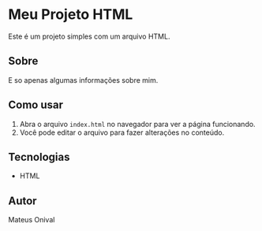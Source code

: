 # Meu Projeto HTML

Este é um projeto simples com um arquivo HTML.

## Sobre

E so apenas algumas informações sobre mim.

## Como usar

1. Abra o arquivo `index.html` no navegador para ver a página funcionando.  
2. Você pode editar o arquivo para fazer alterações no conteúdo.

## Tecnologias

- HTML

## Autor

Mateus Onival
